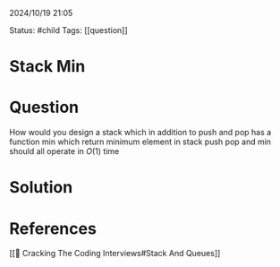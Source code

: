 2024/10/19
21:05

Status: #child 
Tags: [[question]]
# Stack Min
# Question
How would you design a stack which in addition to push and pop has a function min which return minimum element in stack push pop and min should all operate in $O(1)$ time 
# Solution



# References

[[📙 Cracking The Coding Interviews#Stack And Queues]]